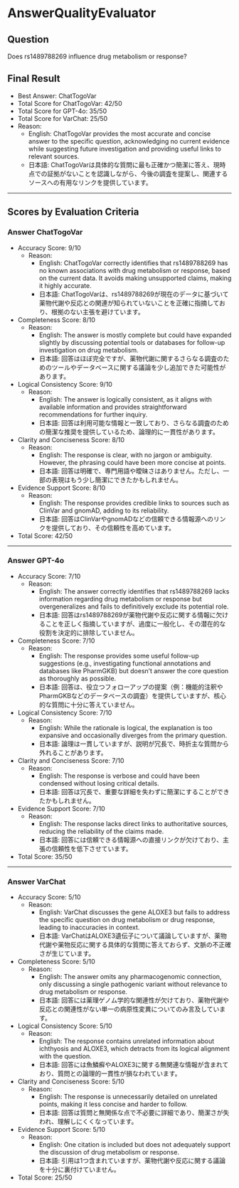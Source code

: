 # AnswerQualityEvaluator

## Question

Does rs1489788269 influence drug metabolism or response?

## Final Result

- Best Answer: ChatTogoVar
- Total Score for ChatTogoVar: 42/50
- Total Score for GPT-4o: 35/50
- Total Score for VarChat: 25/50
- Reason:
  - English: ChatTogoVar provides the most accurate and concise answer to the specific question, acknowledging no current evidence while suggesting future investigation and providing useful links to relevant sources.
  - 日本語: ChatTogoVarは具体的な質問に最も正確かつ簡潔に答え、現時点での証拠がないことを認識しながら、今後の調査を提案し、関連するソースへの有用なリンクを提供しています。

---

## Scores by Evaluation Criteria

### Answer ChatTogoVar
- Accuracy Score: 9/10
  - Reason: 
    - English: ChatTogoVar correctly identifies that rs1489788269 has no known associations with drug metabolism or response, based on the current data. It avoids making unsupported claims, making it highly accurate.
    - 日本語: ChatTogoVarは、rs1489788269が現在のデータに基づいて薬物代謝や反応との関連が知られていないことを正確に指摘しており、根拠のない主張を避けています。
- Completeness Score: 8/10
  - Reason: 
    - English: The answer is mostly complete but could have expanded slightly by discussing potential tools or databases for follow-up investigation on drug metabolism.
    - 日本語: 回答はほぼ完全ですが、薬物代謝に関するさらなる調査のためのツールやデータベースに関する議論を少し追加できた可能性があります。
- Logical Consistency Score: 9/10
  - Reason: 
    - English: The answer is logically consistent, as it aligns with available information and provides straightforward recommendations for further inquiry.
    - 日本語: 回答は利用可能な情報と一致しており、さらなる調査のための簡潔な推奨を提供しているため、論理的に一貫性があります。
- Clarity and Conciseness Score: 8/10
  - Reason: 
    - English: The response is clear, with no jargon or ambiguity. However, the phrasing could have been more concise at points.
    - 日本語: 回答は明確で、専門用語や曖昧さはありません。ただし、一部の表現はもう少し簡潔にできたかもしれません。
- Evidence Support Score: 8/10
  - Reason: 
    - English: The response provides credible links to sources such as ClinVar and gnomAD, adding to its reliability.
    - 日本語: 回答はClinVarやgnomADなどの信頼できる情報源へのリンクを提供しており、その信頼性を高めています。
- Total Score: 42/50

---

### Answer GPT-4o
- Accuracy Score: 7/10
  - Reason: 
    - English: The answer correctly identifies that rs1489788269 lacks information regarding drug metabolism or response but overgeneralizes and fails to definitively exclude its potential role.
    - 日本語: 回答はrs1489788269が薬物代謝や反応に関する情報に欠けることを正しく指摘していますが、過度に一般化し、その潜在的な役割を決定的に排除していません。
- Completeness Score: 7/10
  - Reason: 
    - English: The response provides some useful follow-up suggestions (e.g., investigating functional annotations and databases like PharmGKB) but doesn’t answer the core question as thoroughly as possible.
    - 日本語: 回答は、役立つフォローアップの提案（例：機能的注釈やPharmGKBなどのデータベースの調査）を提供していますが、核心的な質問に十分に答えていません。
- Logical Consistency Score: 7/10
  - Reason: 
    - English: While the rationale is logical, the explanation is too expansive and occasionally diverges from the primary question.
    - 日本語: 論理は一貫していますが、説明が冗長で、時折主な質問から外れることがあります。
- Clarity and Conciseness Score: 7/10
  - Reason: 
    - English: The response is verbose and could have been condensed without losing critical details.
    - 日本語: 回答は冗長で、重要な詳細を失わずに簡潔にすることができたかもしれません。
- Evidence Support Score: 7/10
  - Reason: 
    - English: The response lacks direct links to authoritative sources, reducing the reliability of the claims made.
    - 日本語: 回答には信頼できる情報源への直接リンクが欠けており、主張の信頼性を低下させています。
- Total Score: 35/50

---

### Answer VarChat
- Accuracy Score: 5/10
  - Reason: 
    - English: VarChat discusses the gene ALOXE3 but fails to address the specific question on drug metabolism or drug response, leading to inaccuracies in context.
    - 日本語: VarChatはALOXE3遺伝子について議論していますが、薬物代謝や薬物反応に関する具体的な質問に答えておらず、文脈の不正確さが生じています。
- Completeness Score: 5/10
  - Reason: 
    - English: The answer omits any pharmacogenomic connection, only discussing a single pathogenic variant without relevance to drug metabolism or response.
    - 日本語: 回答には薬理ゲノム学的な関連性が欠けており、薬物代謝や反応との関連性がない単一の病原性変異についてのみ言及しています。
- Logical Consistency Score: 5/10
  - Reason: 
    - English: The response contains unrelated information about ichthyosis and ALOXE3, which detracts from its logical alignment with the question.
    - 日本語: 回答には魚鱗癬やALOXE3に関する無関連な情報が含まれており、質問との論理的一貫性が損なわれています。
- Clarity and Conciseness Score: 5/10
  - Reason: 
    - English: The response is unnecessarily detailed on unrelated points, making it less concise and harder to follow.
    - 日本語: 回答は質問と無関係な点で不必要に詳細であり、簡潔さが失われ、理解しにくくなっています。
- Evidence Support Score: 5/10
  - Reason: 
    - English: One citation is included but does not adequately support the discussion of drug metabolism or response.
    - 日本語: 引用は1つ含まれていますが、薬物代謝や反応に関する議論を十分に裏付けていません。
- Total Score: 25/50
